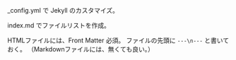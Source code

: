 _config.yml で Jekyll のカスタマイズ。

index.md でファイルリストを作成。

HTMLファイルには、Front Matter 必須。
ファイルの先頭に `---\n---` と書いておく。
（Markdownファイルには、無くても良い。）
